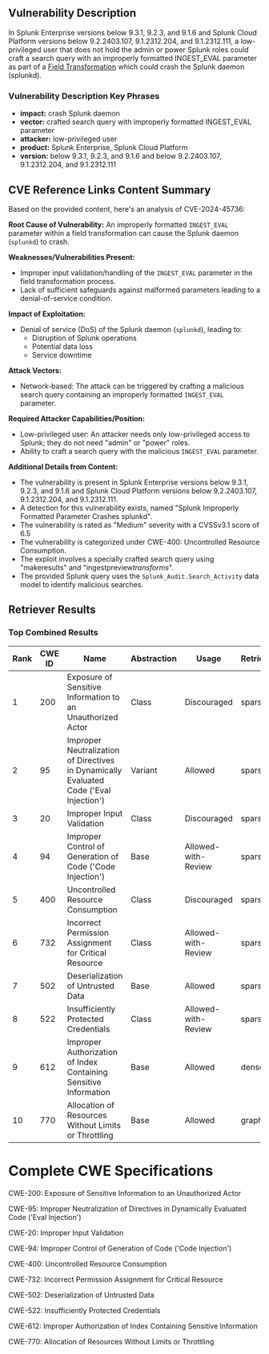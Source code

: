 ## Vulnerability Description
In Splunk Enterprise versions below 9.3.1, 9.2.3, and 9.1.6 and Splunk Cloud Platform versions below 9.2.2403.107, 9.1.2312.204, and 9.1.2312.111, a low-privileged user that does not hold the admin or power Splunk roles could craft a search query with an improperly formatted INGEST_EVAL parameter as part of a [Field Transformation](https//docs.splunk.com/Documentation/Splunk/latest/Knowledge/Managefieldtransforms) which could crash the Splunk daemon (splunkd).

### Vulnerability Description Key Phrases
- **impact:** crash Splunk daemon
- **vector:** crafted search query with improperly formatted INGEST_EVAL parameter
- **attacker:** low-privileged user
- **product:** Splunk Enterprise, Splunk Cloud Platform
- **version:** below 9.3.1, 9.2.3, and 9.1.6 and below 9.2.2403.107, 9.1.2312.204, and 9.1.2312.111

## CVE Reference Links Content Summary
Based on the provided content, here's an analysis of CVE-2024-45736:

**Root Cause of Vulnerability:**
An improperly formatted `INGEST_EVAL` parameter within a field transformation can cause the Splunk daemon (`splunkd`) to crash.

**Weaknesses/Vulnerabilities Present:**
- Improper input validation/handling of the `INGEST_EVAL` parameter in the field transformation process.
- Lack of sufficient safeguards against malformed parameters leading to a denial-of-service condition.

**Impact of Exploitation:**
- Denial of service (DoS) of the Splunk daemon (`splunkd`), leading to:
  - Disruption of Splunk operations
  - Potential data loss
  - Service downtime

**Attack Vectors:**
- Network-based: The attack can be triggered by crafting a malicious search query containing an improperly formatted `INGEST_EVAL` parameter.

**Required Attacker Capabilities/Position:**
- Low-privileged user: An attacker needs only low-privileged access to Splunk; they do not need "admin" or "power" roles.
- Ability to craft a search query with the malicious `INGEST_EVAL` parameter.

**Additional Details from Content:**
- The vulnerability is present in Splunk Enterprise versions below 9.3.1, 9.2.3, and 9.1.6 and Splunk Cloud Platform versions below 9.2.2403.107, 9.1.2312.204, and 9.1.2312.111.
- A detection for this vulnerability exists, named "Splunk Improperly Formatted Parameter Crashes splunkd".
- The vulnerability is rated as "Medium" severity with a CVSSv3.1 score of 6.5
- The vulnerability is categorized under CWE-400: Uncontrolled Resource Consumption.
- The exploit involves a specially crafted search query using "makeresults" and "ingestpreview*transforms*".
- The provided Splunk query uses the `Splunk_Audit.Search_Activity` data model to identify malicious searches.

## Retriever Results

### Top Combined Results

| Rank | CWE ID | Name | Abstraction | Usage  | Retrievers | Individual Scores |
|------|--------|------|-------------|-------|------------|-------------------|
| 1 | 200 | Exposure of Sensitive Information to an Unauthorized Actor | Class | Discouraged | sparse | 0.131 |
| 2 | 95 | Improper Neutralization of Directives in Dynamically Evaluated Code ('Eval Injection') | Variant | Allowed | sparse | 0.115 |
| 3 | 20 | Improper Input Validation | Class | Discouraged | sparse | 0.115 |
| 4 | 94 | Improper Control of Generation of Code ('Code Injection') | Base | Allowed-with-Review | sparse | 0.114 |
| 5 | 400 | Uncontrolled Resource Consumption | Class | Discouraged | sparse | 0.114 |
| 6 | 732 | Incorrect Permission Assignment for Critical Resource | Class | Allowed-with-Review | sparse | 0.113 |
| 7 | 502 | Deserialization of Untrusted Data | Base | Allowed | sparse | 0.113 |
| 8 | 522 | Insufficiently Protected Credentials | Class | Allowed-with-Review | sparse | 0.110 |
| 9 | 612 | Improper Authorization of Index Containing Sensitive Information | Base | Allowed | dense | 0.493 |
| 10 | 770 | Allocation of Resources Without Limits or Throttling | Base | Allowed | graph | 0.003 |



# Complete CWE Specifications

CWE-200: Exposure of Sensitive Information to an Unauthorized Actor

CWE-95: Improper Neutralization of Directives in Dynamically Evaluated Code ('Eval Injection')

CWE-20: Improper Input Validation

CWE-94: Improper Control of Generation of Code ('Code Injection')

CWE-400: Uncontrolled Resource Consumption

CWE-732: Incorrect Permission Assignment for Critical Resource

CWE-502: Deserialization of Untrusted Data

CWE-522: Insufficiently Protected Credentials

CWE-612: Improper Authorization of Index Containing Sensitive Information

CWE-770: Allocation of Resources Without Limits or Throttling
